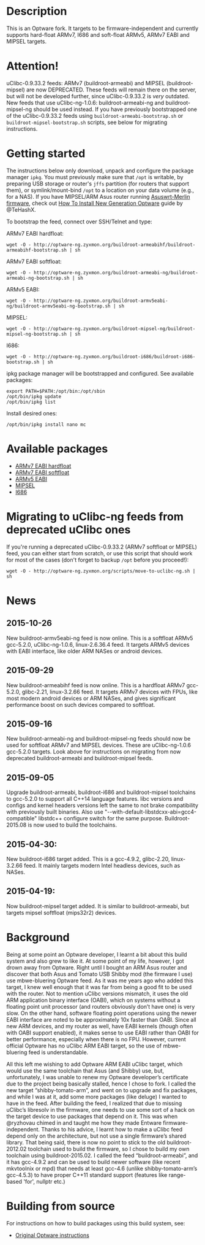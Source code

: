 # Description

This is an Optware fork. It targets to be firmware-independent and currently supports hard-float ARMv7, I686 and soft-float ARMv5, ARMv7 EABI and MIPSEL targets.

# Attention!

uClibc-0.9.33.2 feeds: ARMv7 (buildroot-armeabi) and MIPSEL (buildroot-mipsel) are now DEPRECATED. These feeds will remain there on the server, but will not be developed further, since uClibc-0.9.33.2 is *very* outdated. New feeds that use uClibc-ng-1.0.6: buildroot-armeabi-ng and buildroot-mipsel-ng should be used instead. If you have previously bootstrapped one of the uClibc-0.9.33.2 feeds using `buildroot-armeabi-bootstrap.sh` or `buildroot-mipsel-bootstrap.sh` scripts, see below for migrating instructions.

# Getting started

The instructions below only download, unpack and configure the package manager `ipkg`. You must previously make sure that `/opt` is writable, by preparing USB storage or router's `jffs` partition (for routers that support them), or symlink/mount-bind `/opt` to a location on your data volume (e.g., for a NAS). If you have MIPSEL/ARM Asus router running [Asuswrt-Merlin firmware](http://asuswrt.lostrealm.ca/download), check out [How To Install New Generation Optware]( https://www.hqt.ro/how-to-install-new-generation-optware) guide by @TeHashX.

To bootstrap the feed, connect over SSH/Telnet and type:

ARMv7 EABI hardfloat:
```
wget -O - http://optware-ng.zyxmon.org/buildroot-armeabihf/buildroot-armeabihf-bootstrap.sh | sh
```
ARMv7 EABI softfloat:
```
wget -O - http://optware-ng.zyxmon.org/buildroot-armeabi-ng/buildroot-armeabi-ng-bootstrap.sh | sh
```
ARMv5 EABI:
```
wget -O - http://optware-ng.zyxmon.org/buildroot-armv5eabi-ng/buildroot-armv5eabi-ng-bootstrap.sh | sh
```
MIPSEL:
```
wget -O - http://optware-ng.zyxmon.org/buildroot-mipsel-ng/buildroot-mipsel-ng-bootstrap.sh | sh
```
I686:
```
wget -O - http://optware-ng.zyxmon.org/buildroot-i686/buildroot-i686-bootstrap.sh | sh
```
ipkg package manager will be bootstrapped and configured. See available packages:
```
export PATH=$PATH:/opt/bin:/opt/sbin
/opt/bin/ipkg update
/opt/bin/ipkg list
```
Install desired ones:
```
/opt/bin/ipkg install nano mc
```

# Available packages

* [ARMv7 EABI hardfloat](http://optware-ng.zyxmon.org/buildroot-armeabihf/Packages.html)
* [ARMv7 EABI softfloat](http://optware-ng.zyxmon.org/buildroot-armeabi-ng/Packages.html)
* [ARMv5 EABI](http://optware-ng.zyxmon.org/buildroot-armv5eabi-ng/Packages.html)
* [MIPSEL](http://optware-ng.zyxmon.org/buildroot-mipsel-ng/Packages.html)
* [I686](http://optware-ng.zyxmon.org/buildroot-i686/Packages.html)

# Migrating to uClibc-ng feeds from deprecated uClibc ones

If you're running a deprecated uClibc-0.9.33.2 (ARMv7 softfloat or MIPSEL) feed, you can either start from scratch, or use this script that should work for most of the cases (don't forget to backup `/opt` before you proceed!):

```
wget -O - http://optware-ng.zyxmon.org/scripts/move-to-uclibc-ng.sh | sh
```

# News

## 2015-10-26

New buildroot-armv5eabi-ng feed is now online. This is a softfloat ARMv5 gcc-5.2.0, uClibc-ng-1.0.6, linux-2.6.36.4 feed. It targets ARMv5 devices with EABI interface, like older ARM NASes or android devices.

## 2015-09-29

New buildroot-armeabihf feed is now online. This is a hardfloat ARMv7 gcc-5.2.0, glibc-2.21, linux-3.2.66 feed. It targets ARMv7 devices with FPUs, like most modern android devices or ARM NASes, and gives significant performance boost on such devices compared to softfloat.

## 2015-09-16

New buildroot-armeabi-ng and buildroot-mipsel-ng feeds should now be used for softfloat ARMv7 and MIPSEL devices. These are uClibc-ng-1.0.6 gcc-5.2.0 targets. Look above for instructions on migrating from now deprecated buildroot-armeabi and buildroot-mipsel feeds.

## 2015-09-05

Upgrade buildroot-armeabi, buildroot-i686 and buildroot-mipsel toolchains to gcc-5.2.0 to support all C++14 language features. libc versions and configs and kernel headers versions left the same to not brake compatibility with previously built binaries. Also use "--with-default-libstdcxx-abi=gcc4-compatible" libstdc++ configure switch for the same purpose. Buildroot-2015.08 is now used to build the toolchains.

## 2015-04-30:

New buildroot-i686 target added. This is a gcc-4.9.2, glibc-2.20, linux-3.2.66 feed. It mainly targets modern Intel headless devices, such as NASes.

## 2015-04-19:

Now buildroot-mipsel target added. It is similar to buildroot-armeabi, but targets mipsel softfloat (mips32r2) devices.

# Background

Being at some point an Optware developer, I learnt a bit about this build system and also grew to like it. At some point of my life, however, I got drown away from Optware. Right until I bought an ARM Asus router and discover that both Asus and Tomato USB Shibby mod (the firmware I use) use mbwe-bluering Optware feed. As it was me years ago who added this target, I knew well enough that it was far from being a good fit to be used with the router. Not to mention uClibc versions mismatch, it uses the old ARM application binary interface (OABI), which on systems without a floating point unit processor (and routers obviously don’t have one) is very slow. On the other hand, software floating point operations using the newer EABI interface are noted to be approximately 10x faster than OABI. Since all new ARM devices, and my router as well, have EABI kernels (though often with OABI support enabled), it makes sense to use EABI rather than OABI for better performance, especially when there is no FPU. However, current official Optware has no uClibc ARM EABI target, so the use of mbwe-bluering feed is understandable.

All this left me wishing to add Optware ARM EABI uClibc target, which would use the same toolchain that Asus (and Shibby) use, but, unfortunately, I was unable to renew my Optware developer’s certificate due to the project being basically stalled, hence I chose to fork. I called the new target “shibby-tomato-arm”, and went on to upgrade and fix packages, and while I was at it, add some more packages (like deluge) I wanted to have in the feed. After building the feed, I realized that due to missing uClibc’s libresolv in the firmware, one needs to use some sort of a hack on the target device to use packages that depend on it. This was when @ryzhovau chimed in and taught me how they made Entware firmware-independent. Thanks to his advice, I learnt how to make a uClibc feed depend only on the architecture, but not use a single firmware’s shared library. That being said, there is now no point to stick to the old buildroot-2012.02 toolchain used to build the firmware, so I chose to build my own toolchain using buildroot-2015.02. I called the feed “buildroot-armeabi”, and it has gcc-4.9.2 and can be used to build newer software (like recent mkvtoolnix or mpd) that needs at least gcc-4.6 (unlike shibby-tomato-arm’s gcc-4.5.3) to have proper C++11 standard support (features like range-based 'for', nullptr etc.)

# Building from source

For instructions on how to build packages using this build system, see:

* [Original Optware instructions](http://www.nslu2-linux.org/wiki/Optware/AddAPackageToOptware)
